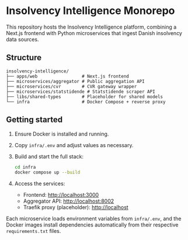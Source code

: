 # Insolvency Intelligence Monorepo

This repository hosts the Insolvency Intelligence platform, combining a Next.js
frontend with Python microservices that ingest Danish insolvency data sources.

## Structure

```
insolvency-intelligence/
├── apps/web                 # Next.js frontend
├── microservices/aggregator # Public aggregation API
├── microservices/cvr        # CVR gateway wrapper
├── microservices/statstidende # Statstidende scraper API
├── libs/shared-types        # Placeholder for shared models
└── infra                    # Docker Compose + reverse proxy
```

## Getting started

1. Ensure Docker is installed and running.
2. Copy `infra/.env` and adjust values as necessary.
3. Build and start the full stack:

   ```bash
   cd infra
   docker compose up --build
   ```

4. Access the services:
   - Frontend: <http://localhost:3000>
   - Aggregator API: <http://localhost:8002>
   - Traefik proxy (placeholder): <http://localhost>

Each microservice loads environment variables from `infra/.env`, and the Docker
images install dependencies automatically from their respective
`requirements.txt` files.
